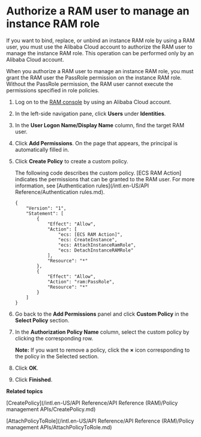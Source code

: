 # Authorize a RAM user to manage an instance RAM role

If you want to bind, replace, or unbind an instance RAM role by using a RAM user, you must use the Alibaba Cloud account to authorize the RAM user to manage the instance RAM role. This operation can be performed only by an Alibaba Cloud account.

When you authorize a RAM user to manage an instance RAM role, you must grant the RAM user the PassRole permission on the instance RAM role. Without the PassRole permission, the RAM user cannot execute the permissions specified in role policies.

1.  Log on to the [RAM console](https://ram.console.aliyun.com/) by using an Alibaba Cloud account.

2.  In the left-side navigation pane, click **Users** under **Identities**.

3.  In the **User Logon Name/Display Name** column, find the target RAM user.

4.  Click **Add Permissions**. On the page that appears, the principal is automatically filled in.

5.  Click **Create Policy** to create a custom policy.

    The following code describes the custom policy. \[ECS RAM Action\] indicates the permissions that can be granted to the RAM user. For more information, see [Authentication rules](/intl.en-US/API Reference/Authentication rules.md).

    ```
    {
        "Version": "1",
        "Statement": [
            {
                "Effect": "Allow",
                "Action": [
                    "ecs: [ECS RAM Action]",
                    "ecs: CreateInstance",
                    "ecs: AttachInstanceRamRole",
                    "ecs: DetachInstanceRAMRole"
                ],
                "Resource": "*"
            },
            {
                "Effect": "Allow",
                "Action": "ram:PassRole",
                "Resource": "*"
            }
        ]
    }
    ```

6.  Go back to the **Add Permissions** panel and click **Custom Policy** in the **Select Policy** section.

7.  In the **Authorization Policy Name** column, select the custom policy by clicking the corresponding row.

    **Note:** If you want to remove a policy, click the **×** icon corresponding to the policy in the Selected section.

8.  Click **OK**.

9.  Click **Finished**.


**Related topics**  


[CreatePolicy](/intl.en-US/API Reference/API Reference (RAM)/Policy management APIs/CreatePolicy.md)

[AttachPolicyToRole](/intl.en-US/API Reference/API Reference (RAM)/Policy management APIs/AttachPolicyToRole.md)

